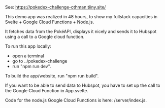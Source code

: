 See: https://pokedex-challenge-othman.tiiny.site/

This demo app was realized in 48 hours, to show my fullstack capacities in Svelte + Google Cloud Functions + Node.js.

It fetches data from the PokéAPI, displays it nicely and sends it to Hubspot using a call to a Google cloud function.

To run this app locally:
- open a terminal
- go to ../pokedex-challenge
- run "npm run dev".

To build the app/website, run "npm run build".

If you want to be able to send data to Hubspot, you have to set up the call to the Google Cloud Function in App.svelte.

Code for the node.js Google Cloud Functions is here: /server/index.js.
